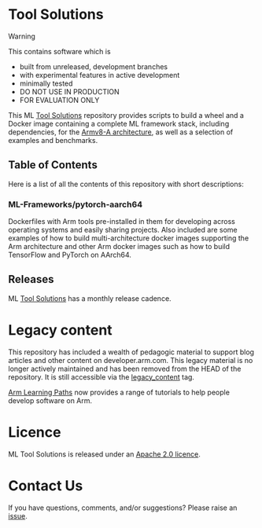 # Tool Solutions

> [!WARNING]
> This contains software which is
> - built from unreleased, development branches
> - with experimental features in active development
> - minimally tested
> - DO NOT USE IN PRODUCTION
> - FOR EVALUATION ONLY

This ML [Tool Solutions](https://github.com/ARM-software/Tool-Solutions) repository provides scripts to build a wheel and a Docker image containing a complete ML framework stack, including dependencies, for the [Armv8-A architecture](https://developer.arm.com/architectures/cpu-architecture/a-profile), as well as a selection of examples and benchmarks.

## Table of Contents
Here is a list of all the contents of this repository with short descriptions:

### ML-Frameworks/pytorch-aarch64
Dockerfiles with Arm tools pre-installed in them for developing across operating systems and easily sharing projects. Also included are some examples of how to build multi-architecture docker images supporting the Arm architecture and other Arm docker images such as how to build TensorFlow and PyTorch on AArch64.

## Releases
ML [Tool Solutions](https://github.com/ARM-software/Tool-Solutions) has a monthly release cadence.

# Legacy content
This repository has included a wealth of pedagogic material to support blog articles and other content on developer.arm.com. This legacy material is no longer actively maintained and has been removed from the HEAD of the repository. It is still accessible via the [legacy_content](https://github.com/ARM-software/Tool-Solutions/tree/legacy_content) tag.

[Arm Learning Paths](https://learn.arm.com) now provides a range of tutorials to help people develop software on Arm.

# Licence
ML Tool Solutions is released under an [Apache 2.0 licence](./LICENCE).

# Contact Us
If you have questions, comments, and/or suggestions? Please raise an [issue](https://github.com/ARM-software/Tool-Solutions/issues/new/choose).
